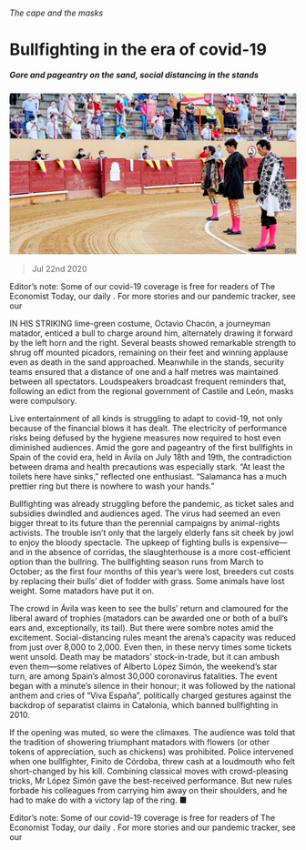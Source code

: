 ###### The cape and the masks

# Bullfighting in the era of covid-19 

##### Gore and pageantry on the sand, social distancing in the stands 

![image](images/20200725_BKP001_0.jpg) 

> Jul 22nd 2020 

Editor’s note: Some of our covid-19 coverage is free for readers of The Economist Today, our daily . For more stories and our pandemic tracker, see our 

IN HIS STRIKING lime-green costume, Octavio Chacón, a journeyman matador, enticed a bull to charge around him, alternately drawing it forward by the left horn and the right. Several beasts showed remarkable strength to shrug off mounted picadors, remaining on their feet and winning applause even as death in the sand approached. Meanwhile in the stands, security teams ensured that a distance of one and a half metres was maintained between all spectators. Loudspeakers broadcast frequent reminders that, following an edict from the regional government of Castile and León, masks were compulsory.

Live entertainment of all kinds is struggling to adapt to covid-19, not only because of the financial blows it has dealt. The electricity of performance risks being defused by the hygiene measures now required to host even diminished audiences. Amid the gore and pageantry of the first bullfights in Spain of the covid era, held in Ávila on July 18th and 19th, the contradiction between drama and health precautions was especially stark. “At least the toilets here have sinks,” reflected one enthusiast. “Salamanca has a much prettier ring but there is nowhere to wash your hands.”


Bullfighting was already struggling before the pandemic, as ticket sales and subsidies dwindled and audiences aged. The virus had seemed an even bigger threat to its future than the perennial campaigns by animal-rights activists. The trouble isn’t only that the largely elderly fans sit cheek by jowl to enjoy the bloody spectacle. The upkeep of fighting bulls is expensive—and in the absence of corridas, the slaughterhouse is a more cost-efficient option than the bullring. The bullfighting season runs from March to October; as the first four months of this year’s were lost, breeders cut costs by replacing their bulls’ diet of fodder with grass. Some animals have lost weight. Some matadors have put it on.

The crowd in Ávila was keen to see the bulls’ return and clamoured for the liberal award of trophies (matadors can be awarded one or both of a bull’s ears and, exceptionally, its tail). But there were sombre notes amid the excitement. Social-distancing rules meant the arena’s capacity was reduced from just over 8,000 to 2,000. Even then, in these nervy times some tickets went unsold. Death may be matadors’ stock-in-trade, but it can ambush even them—some relatives of Alberto López Simón, the weekend’s star turn, are among Spain’s almost 30,000 coronavirus fatalities. The event began with a minute’s silence in their honour; it was followed by the national anthem and cries of “Viva España”, politically charged gestures against the backdrop of separatist claims in Catalonia, which banned bullfighting in 2010.

If the opening was muted, so were the climaxes. The audience was told that the tradition of showering triumphant matadors with flowers (or other tokens of appreciation, such as chickens) was prohibited. Police intervened when one bullfighter, Finito de Córdoba, threw cash at a loudmouth who felt short-changed by his kill. Combining classical moves with crowd-pleasing tricks, Mr López Simón gave the best-received performance. But new rules forbade his colleagues from carrying him away on their shoulders, and he had to make do with a victory lap of the ring. ■

Editor’s note: Some of our covid-19 coverage is free for readers of The Economist Today, our daily . For more stories and our pandemic tracker, see our 

